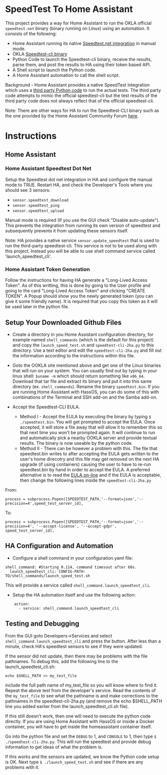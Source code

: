 # SpeedTest To Home Assistant
This project provides a way for Home Assistant to run the OKLA official `speedtest.net` binary (binary running on Linux) using an automation.  It consists of the following:
* Home Assistant running its native [Speedtest.net integration](https://www.home-assistant.io/integrations/speedtestdotnet/) in manual mode.
* OKLA [Speedtest-cli binary](https://www.speedtest.net/apps/cli)
* Python Code to launch the Speedtest-cli binary, receive the results, parse them, and post the results to HA using their token based API.
* A Shell script to launch the Python code.
* A Home Assistant automation to call the shell script.

Background - Home Assistant provides a native SpeedTest integration which uses a [third party Python code](https://github.com/sivel/speedtest-cli) to run the actual tests.  The third party code attempts to mimic the official speedtest-cli but the test results of the third party code does not always reflect that of the official speedtest-cli.  

Note: There are other ways for HA to run the Speedtest-CLI binary such as the one provided by the Home Assistant Community Forum [here](https://community.home-assistant.io/t/add-the-official-speedtest-cli/161915/15).

# Instructions
## Home Assistant 
### Home Assistant Speedtest Dot Net
Setup the Speedtest dot net integration in HA and configure the manual mode to TRUE.  Restart HA, and check the Developer's Tools where you should see 3 sensors:
* `sensor.speedtest_download`
* `sensor.speedtest_ping`
* `sensor.speedtest_upload`

Manual mode is required (If you use the GUI check "Disable auto-update").  This prevents the integration from running its own version of speedtest and subsequently prevents it from updating these sensors itself.

Note: HA provides a native service `sensor.update_speedtest` that is used to run the third-party speedtest-cli.  This service is not to be used along with this project.  Instead you will be able to use shell command service called 'launch_speedtest_cli'.

### Home Assistant Token Generation
Follow the instructions for having HA generate a "Long-Lived Access Token".  As of this writting, this is done by going to the User profile and going to the card "Long-Lived Access Token" and clicking "CREATE TOKEN".  A Popup should show you the newly generated token (you can give it some friendly name).  It is required that you copy this token as it will be used later in the python file.

## Setup Your Downloaded Github Files
* Create a directory in you Home Assistant configuration directory, for example named `shell_commands` (which is the default for this project) and copy the `launch_speed_test.sh` and `speedtest-cli-2ha.py` to this directory.  Use a text editor and edit the `speedtest-cli-2ha.py` and fill out the information according to the instructions within this file.

* Goto the OOKLA site mentioned above and get one of the Linux binaries that will run on your system.  You can usually find out by typing in your linux shell: `$uname -m`  which should return something like `x86_64`.  Download that tar file and extract its binary and put it into this same directory (ex. `shell_commands`).  Rename the binary `speedtest.bin`.  If you are running Home Assistant with HassOS, you can do some of this with combinations of the Terminal and SSH add-on and the Samba add-on.

* Accept the Speedtest-CLI EULA. 
  * Method I - Accept the EULA by executing the binary by typing `$ ./speedtest.bin`.  You will get prompted to accept the EULA.  Once accepted, it will store a file away that will allow it to remember this so that next time you won't be prompted again.  It will continue to run and automatically pick a nearby OOKLA server and provide textual results.  The binary is now useable by the python code.
  * Method II - There can be however a problem with this. The file that speedtest.bin writes to after accepting the EULA gets written to the user's home direcotry and  this file may get removed on the next HA upgrade (if using containers) causing the user to have to re-run speedtest.bin by hand in order to accept the EULA.  A preferred alternative is to read the [EULA on-line](https://www.speedtest.net/about/eula) and if the EULA is acceptable, then change the following lines inside the `speedtest-cli-2ha.py` <br/>

From:
```
process = subprocess.Popen([SPEEDTEST_PATH,'--format=json','--precision=4',speed_test_server_id],
```
To:
```
process = subprocess.Popen([SPEEDTEST_PATH,'--format=json','--precision=4', '--accept-license', '--accept-gdpr', speed_test_server_id],
```

## HA Configuration and Automation
* Configure a shell command in your configuration.yaml file:
```
shell_command: #Starting 0.114, command timesout after 60s.
  launch_speedtest_cli: CONFIG-PATH-TO/shell_commands/launch_speed_test.sh
```
This will provide a service called `shell_command.launch_speedtest_cli`.

* Setup the HA automation itself and use the following action:
```
    action:
      - service: shell_command.launch_speedtest_cli
```
## Testing and Debugging
From the GUI goto Developers->Services and select `shell_command.launch_speedtest_cli` and press the button.
After less than a minute, check HA's speedtest sensors to see if they were updated.  

If the sensor did not update, then there may be problems with the file pathnames. To debug this, add the following line to the launch_speedtest_cli.sh:
```
echo $SHELL_PATH >> my_test_file
```
include the full path name of my_test_file so you will know where to find it.  Repeat the above test from the developer's service.  Read the contents of the `my_test_file` to see what the pathname is and make corrections to the pathnames in the speedtest-cli-2ha.py (and remove the echo $SHELL_PATH line you added earlier from the launch_speedtest_cli.sh file).
	
If this still doesn't work, then one will need to execute the python code directly. If you are using Home Assistant with HassOS or inside a Docker container, you will have to get inside the homeassistant container itself.

Go into the python file and set the `DEBUG` to 1, and `CONSOLE` to 1, then type `$ ./speedtest-cli-2ha.py`.  This will run the speedtest and provide debug information to get ideas of what the problem is.  

If this works and the sensors are updated, we know the Python code setup is OK.  Next type `$ ./launch_speed_test.sh` and see if there are any problems with it. 
